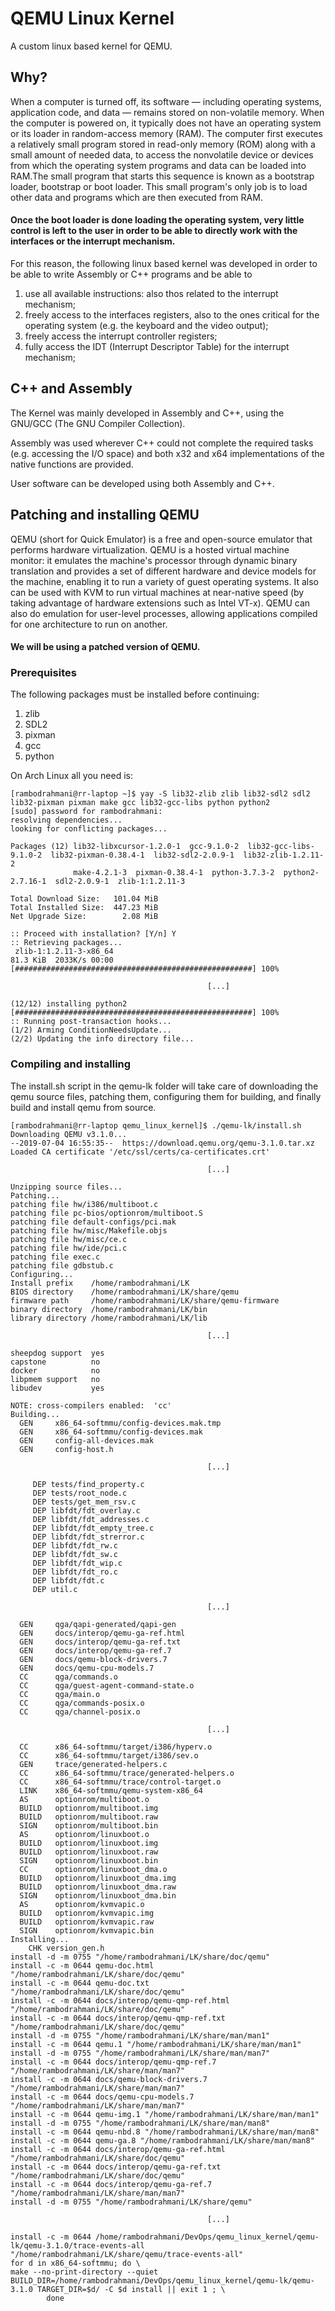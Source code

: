 # QEMU Linux Kernel
A custom linux based kernel for QEMU.

## Why?
When a computer is turned off, its software — including operating systems,
application code, and data — remains stored on non-volatile memory. When the
computer is powered on, it typically does not have an operating system or its
loader in random-access memory (RAM). The computer first executes a relatively
small program stored in read-only memory (ROM) along with a small amount of
needed data, to access the nonvolatile device or devices from which the
operating system programs and data can be loaded into RAM.The small program that
starts this sequence is known as a bootstrap loader, bootstrap or boot loader.
This small program's only job is to load other data and programs which are then
executed from RAM.

#### Once the boot loader is done loading the operating system, very little control is left to the user in order to be able to directly work with the interfaces or the interrupt mechanism.

For this reason, the following linux based kernel was developed in order to be
able to write Assembly or C++ programs and be able to
1. use all available instructions: also thos related to the interrupt mechanism;
2. freely access to the interfaces registers, also to the ones critical for the
operating system (e.g. the keyboard and the video output);
3. freely access the interrupt controller registers;
4. fully access the IDT (Interrupt Descriptor Table) for the interrupt
mechanism;

## C++ and Assembly
The Kernel was mainly developed in Assembly and C++, using the GNU/GCC (The GNU
Compiler Collection).

Assembly was used wherever C++ could not complete the required tasks (e.g.
accessing the I/O space) and both x32 and x64 implementations of the native
functions are provided.

User software can be developed using both Assembly and C++.

## Patching and installing QEMU
QEMU (short for Quick Emulator) is a free and open-source emulator that performs
hardware virtualization. QEMU is a hosted virtual machine monitor: it emulates
the machine's processor through dynamic binary translation and provides a set of
different hardware and device models for the machine, enabling it to run a
variety of guest operating systems. It also can be used with KVM to run virtual
machines at near-native speed (by taking advantage of hardware extensions such
as Intel VT-x). QEMU can also do emulation for user-level processes, allowing
applications compiled for one architecture to run on another.

#### We will be using a patched version of QEMU.

### Prerequisites
The following packages must be installed before continuing:

1. zlib
2. SDL2
3. pixman
4. gcc
5. python

On Arch Linux all you need is:
```console
[rambodrahmani@rr-laptop ~]$ yay -S lib32-zlib zlib lib32-sdl2 sdl2 lib32-pixman pixman make gcc lib32-gcc-libs python python2
[sudo] password for rambodrahmani: 
resolving dependencies...
looking for conflicting packages...

Packages (12) lib32-libxcursor-1.2.0-1  gcc-9.1.0-2  lib32-gcc-libs-9.1.0-2  lib32-pixman-0.38.4-1  lib32-sdl2-2.0.9-1  lib32-zlib-1.2.11-2
              make-4.2.1-3  pixman-0.38.4-1  python-3.7.3-2  python2-2.7.16-1  sdl2-2.0.9-1  zlib-1:1.2.11-3

Total Download Size:   101.04 MiB
Total Installed Size:  447.23 MiB
Net Upgrade Size:        2.08 MiB

:: Proceed with installation? [Y/n] Y
:: Retrieving packages...
 zlib-1:1.2.11-3-x86_64                                            81.3 KiB  2033K/s 00:00 [#####################################################] 100%

                                            [...]

(12/12) installing python2                                                               [#####################################################] 100%
:: Running post-transaction hooks...
(1/2) Arming ConditionNeedsUpdate...
(2/2) Updating the info directory file...
```

### Compiling and installing
The install.sh script in the qemu-lk folder will take care of downloading the
qemu source files, patching them, configuring them for building, and finally
build and install qemu from source.
```console
[rambodrahmani@rr-laptop qemu_linux_kernel]$ ./qemu-lk/install.sh
Downloading QEMU v3.1.0...
--2019-07-04 16:55:35--  https://download.qemu.org/qemu-3.1.0.tar.xz
Loaded CA certificate '/etc/ssl/certs/ca-certificates.crt'

                                            [...]

Unzipping source files...
Patching...
patching file hw/i386/multiboot.c
patching file pc-bios/optionrom/multiboot.S
patching file default-configs/pci.mak
patching file hw/misc/Makefile.objs
patching file hw/misc/ce.c
patching file hw/ide/pci.c
patching file exec.c
patching file gdbstub.c
Configuring...
Install prefix    /home/rambodrahmani/LK
BIOS directory    /home/rambodrahmani/LK/share/qemu
firmware path     /home/rambodrahmani/LK/share/qemu-firmware
binary directory  /home/rambodrahmani/LK/bin
library directory /home/rambodrahmani/LK/lib

                                            [...]

sheepdog support  yes
capstone          no
docker            no
libpmem support   no
libudev           yes

NOTE: cross-compilers enabled:  'cc'
Building...
  GEN     x86_64-softmmu/config-devices.mak.tmp
  GEN     x86_64-softmmu/config-devices.mak
  GEN     config-all-devices.mak
  GEN     config-host.h

                                            [...]

	 DEP tests/find_property.c
	 DEP tests/root_node.c
	 DEP tests/get_mem_rsv.c
	 DEP libfdt/fdt_overlay.c
	 DEP libfdt/fdt_addresses.c
	 DEP libfdt/fdt_empty_tree.c
	 DEP libfdt/fdt_strerror.c
	 DEP libfdt/fdt_rw.c
	 DEP libfdt/fdt_sw.c
	 DEP libfdt/fdt_wip.c
	 DEP libfdt/fdt_ro.c
	 DEP libfdt/fdt.c
	 DEP util.c

                                            [...]

  GEN     qga/qapi-generated/qapi-gen
  GEN     docs/interop/qemu-ga-ref.html
  GEN     docs/interop/qemu-ga-ref.txt
  GEN     docs/interop/qemu-ga-ref.7
  GEN     docs/qemu-block-drivers.7
  GEN     docs/qemu-cpu-models.7
  CC      qga/commands.o
  CC      qga/guest-agent-command-state.o
  CC      qga/main.o
  CC      qga/commands-posix.o
  CC      qga/channel-posix.o

                                            [...]

  CC      x86_64-softmmu/target/i386/hyperv.o
  CC      x86_64-softmmu/target/i386/sev.o
  GEN     trace/generated-helpers.c
  CC      x86_64-softmmu/trace/generated-helpers.o
  CC      x86_64-softmmu/trace/control-target.o
  LINK    x86_64-softmmu/qemu-system-x86_64
  AS      optionrom/multiboot.o
  BUILD   optionrom/multiboot.img
  BUILD   optionrom/multiboot.raw
  SIGN    optionrom/multiboot.bin
  AS      optionrom/linuxboot.o
  BUILD   optionrom/linuxboot.img
  BUILD   optionrom/linuxboot.raw
  SIGN    optionrom/linuxboot.bin
  CC      optionrom/linuxboot_dma.o
  BUILD   optionrom/linuxboot_dma.img
  BUILD   optionrom/linuxboot_dma.raw
  SIGN    optionrom/linuxboot_dma.bin
  AS      optionrom/kvmvapic.o
  BUILD   optionrom/kvmvapic.img
  BUILD   optionrom/kvmvapic.raw
  SIGN    optionrom/kvmvapic.bin
Installing...
	CHK version_gen.h
install -d -m 0755 "/home/rambodrahmani/LK/share/doc/qemu"
install -c -m 0644 qemu-doc.html "/home/rambodrahmani/LK/share/doc/qemu"
install -c -m 0644 qemu-doc.txt "/home/rambodrahmani/LK/share/doc/qemu"
install -c -m 0644 docs/interop/qemu-qmp-ref.html "/home/rambodrahmani/LK/share/doc/qemu"
install -c -m 0644 docs/interop/qemu-qmp-ref.txt "/home/rambodrahmani/LK/share/doc/qemu"
install -d -m 0755 "/home/rambodrahmani/LK/share/man/man1"
install -c -m 0644 qemu.1 "/home/rambodrahmani/LK/share/man/man1"
install -d -m 0755 "/home/rambodrahmani/LK/share/man/man7"
install -c -m 0644 docs/interop/qemu-qmp-ref.7 "/home/rambodrahmani/LK/share/man/man7"
install -c -m 0644 docs/qemu-block-drivers.7 "/home/rambodrahmani/LK/share/man/man7"
install -c -m 0644 docs/qemu-cpu-models.7 "/home/rambodrahmani/LK/share/man/man7"
install -c -m 0644 qemu-img.1 "/home/rambodrahmani/LK/share/man/man1"
install -d -m 0755 "/home/rambodrahmani/LK/share/man/man8"
install -c -m 0644 qemu-nbd.8 "/home/rambodrahmani/LK/share/man/man8"
install -c -m 0644 qemu-ga.8 "/home/rambodrahmani/LK/share/man/man8"
install -c -m 0644 docs/interop/qemu-ga-ref.html "/home/rambodrahmani/LK/share/doc/qemu"
install -c -m 0644 docs/interop/qemu-ga-ref.txt "/home/rambodrahmani/LK/share/doc/qemu"
install -c -m 0644 docs/interop/qemu-ga-ref.7 "/home/rambodrahmani/LK/share/man/man7"
install -d -m 0755 "/home/rambodrahmani/LK/share/qemu"

                                            [...]
                                            
install -c -m 0644 /home/rambodrahmani/DevOps/qemu_linux_kernel/qemu-lk/qemu-3.1.0/trace-events-all "/home/rambodrahmani/LK/share/qemu/trace-events-all"
for d in x86_64-softmmu; do \
make --no-print-directory --quiet BUILD_DIR=/home/rambodrahmani/DevOps/qemu_linux_kernel/qemu-lk/qemu-3.1.0 TARGET_DIR=$d/ -C $d install || exit 1 ; \
        done
```
